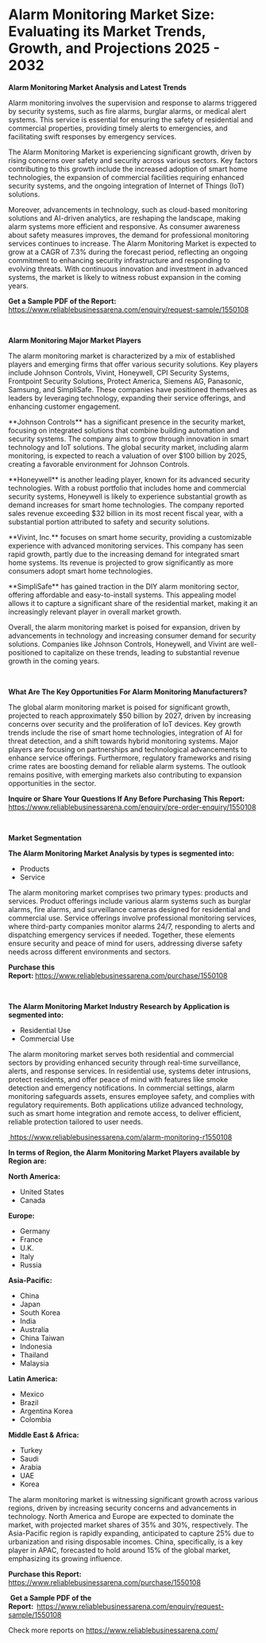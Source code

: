 <p><h1>Alarm Monitoring Market Size: Evaluating its Market Trends, Growth, and Projections 2025 - 2032</h1></p><p><strong>Alarm Monitoring Market Analysis and Latest Trends</strong></p>
<p><p>Alarm monitoring involves the supervision and response to alarms triggered by security systems, such as fire alarms, burglar alarms, or medical alert systems. This service is essential for ensuring the safety of residential and commercial properties, providing timely alerts to emergencies, and facilitating swift responses by emergency services.</p><p>The Alarm Monitoring Market is experiencing significant growth, driven by rising concerns over safety and security across various sectors. Key factors contributing to this growth include the increased adoption of smart home technologies, the expansion of commercial facilities requiring enhanced security systems, and the ongoing integration of Internet of Things (IoT) solutions.</p><p>Moreover, advancements in technology, such as cloud-based monitoring solutions and AI-driven analytics, are reshaping the landscape, making alarm systems more efficient and responsive. As consumer awareness about safety measures improves, the demand for professional monitoring services continues to increase. The Alarm Monitoring Market is expected to grow at a CAGR of 7.3% during the forecast period, reflecting an ongoing commitment to enhancing security infrastructure and responding to evolving threats. With continuous innovation and investment in advanced systems, the market is likely to witness robust expansion in the coming years.</p></p>
<p><strong>Get a Sample PDF of the Report:&nbsp;</strong> <a href="https://www.reliablebusinessarena.com/enquiry/request-sample/1550108?utm_campaign=2294&utm_medium=2&utm_source=Github&utm_content=ia&utm_term=09032025&utm_id=alarm-monitoring">https://www.reliablebusinessarena.com/enquiry/request-sample/1550108</a></p>
<p>&nbsp;</p>
<p><strong>Alarm Monitoring Major Market Players</strong></p>
<p><p>The alarm monitoring market is characterized by a mix of established players and emerging firms that offer various security solutions. Key players include Johnson Controls, Vivint, Honeywell, CPI Security Systems, Frontpoint Security Solutions, Protect America, Siemens AG, Panasonic, Samsung, and SimpliSafe. These companies have positioned themselves as leaders by leveraging technology, expanding their service offerings, and enhancing customer engagement.</p><p>**Johnson Controls** has a significant presence in the security market, focusing on integrated solutions that combine building automation and security systems. The company aims to grow through innovation in smart technology and IoT solutions. The global security market, including alarm monitoring, is expected to reach a valuation of over $100 billion by 2025, creating a favorable environment for Johnson Controls.</p><p>**Honeywell** is another leading player, known for its advanced security technologies. With a robust portfolio that includes home and commercial security systems, Honeywell is likely to experience substantial growth as demand increases for smart home technologies. The company reported sales revenue exceeding $32 billion in its most recent fiscal year, with a substantial portion attributed to safety and security solutions.</p><p>**Vivint, Inc.** focuses on smart home security, providing a customizable experience with advanced monitoring services. This company has seen rapid growth, partly due to the increasing demand for integrated smart home systems. Its revenue is projected to grow significantly as more consumers adopt smart home technologies.</p><p>**SimpliSafe** has gained traction in the DIY alarm monitoring sector, offering affordable and easy-to-install systems. This appealing model allows it to capture a significant share of the residential market, making it an increasingly relevant player in overall market growth.</p><p>Overall, the alarm monitoring market is poised for expansion, driven by advancements in technology and increasing consumer demand for security solutions. Companies like Johnson Controls, Honeywell, and Vivint are well-positioned to capitalize on these trends, leading to substantial revenue growth in the coming years.</p></p>
<p>&nbsp;</p>
<p><strong>What Are The Key Opportunities For Alarm Monitoring Manufacturers?</strong></p>
<p><p>The global alarm monitoring market is poised for significant growth, projected to reach approximately $50 billion by 2027, driven by increasing concerns over security and the proliferation of IoT devices. Key growth trends include the rise of smart home technologies, integration of AI for threat detection, and a shift towards hybrid monitoring systems. Major players are focusing on partnerships and technological advancements to enhance service offerings. Furthermore, regulatory frameworks and rising crime rates are boosting demand for reliable alarm systems. The outlook remains positive, with emerging markets also contributing to expansion opportunities in the sector.</p></p>
<p><strong>Inquire or Share Your Questions If Any Before Purchasing This Report:</strong> <a href="https://www.reliablebusinessarena.com/enquiry/pre-order-enquiry/1550108?utm_campaign=2294&utm_medium=2&utm_source=Github&utm_content=ia&utm_term=09032025&utm_id=alarm-monitoring">https://www.reliablebusinessarena.com/enquiry/pre-order-enquiry/1550108</a></p>
<p>&nbsp;</p>
<p><strong>Market Segmentation</strong></p>
<p><strong>The Alarm Monitoring Market Analysis by types is segmented into:</strong></p>
<p><ul><li>Products</li><li>Service</li></ul></p>
<p><p>The alarm monitoring market comprises two primary types: products and services. Product offerings include various alarm systems such as burglar alarms, fire alarms, and surveillance cameras designed for residential and commercial use. Service offerings involve professional monitoring services, where third-party companies monitor alarms 24/7, responding to alerts and dispatching emergency services if needed. Together, these elements ensure security and peace of mind for users, addressing diverse safety needs across different environments and sectors.</p></p>
<p><strong>Purchase this Report:&nbsp;</strong><a href="https://www.reliablebusinessarena.com/purchase/1550108?utm_campaign=2294&utm_medium=2&utm_source=Github&utm_content=ia&utm_term=09032025&utm_id=alarm-monitoring">https://www.reliablebusinessarena.com/purchase/1550108</a></p>
<p>&nbsp;</p>
<p><strong>The Alarm Monitoring Market Industry Research by Application is segmented into:</strong></p>
<p><ul><li>Residential Use</li><li>Commercial Use</li></ul></p>
<p><p>The alarm monitoring market serves both residential and commercial sectors by providing enhanced security through real-time surveillance, alerts, and response services. In residential use, systems deter intrusions, protect residents, and offer peace of mind with features like smoke detection and emergency notifications. In commercial settings, alarm monitoring safeguards assets, ensures employee safety, and complies with regulatory requirements. Both applications utilize advanced technology, such as smart home integration and remote access, to deliver efficient, reliable protection tailored to user needs.</p></p>
<p><a href="https://www.reliablebusinessarena.com/alarm-monitoring-r1550108?utm_campaign=2294&utm_medium=2&utm_source=Github&utm_content=ia&utm_term=09032025&utm_id=alarm-monitoring">&nbsp;https://www.reliablebusinessarena.com/alarm-monitoring-r1550108</a></p>
<p><strong>In terms of Region, the Alarm Monitoring Market Players available by Region are:</strong></p>
<p>
    <p> <strong> North America: </strong>
        <ul>
            <li>United States</li>
            <li>Canada</li>
        </ul>
        </p> 
    <p> <strong> Europe: </strong>
        <ul>
            <li>Germany</li>
            <li>France</li>
            <li>U.K.</li>
            <li>Italy</li>
            <li>Russia</li>
        </ul>
        </p> 
    <p> <strong> Asia-Pacific: </strong>
        <ul>
            <li>China</li>
            <li>Japan</li>
            <li>South Korea</li>
            <li>India</li>
            <li>Australia</li>
            <li>China Taiwan</li>
            <li>Indonesia</li>
            <li>Thailand</li>
            <li>Malaysia</li>
        </ul>
        </p> 
    <p> <strong> Latin America: </strong>
        <ul>
            <li>Mexico</li>
            <li>Brazil</li>
            <li>Argentina Korea</li>
            <li>Colombia</li>
        </ul>
        </p> 
    <p> <strong> Middle East & Africa: </strong>
        <ul>
            <li>Turkey</li>
            <li>Saudi</li>
            <li>Arabia</li>
            <li>UAE</li>
            <li>Korea</li>
        </ul>
    </p>
    </p>
<p><p>The alarm monitoring market is witnessing significant growth across various regions, driven by increasing security concerns and advancements in technology. North America and Europe are expected to dominate the market, with projected market shares of 35% and 30%, respectively. The Asia-Pacific region is rapidly expanding, anticipated to capture 25% due to urbanization and rising disposable incomes. China, specifically, is a key player in APAC, forecasted to hold around 15% of the global market, emphasizing its growing influence.</p></p>
<p><strong>Purchase this Report: </strong><a href="https://www.reliablebusinessarena.com/purchase/1550108?utm_campaign=2294&utm_medium=2&utm_source=Github&utm_content=ia&utm_term=09032025&utm_id=alarm-monitoring">https://www.reliablebusinessarena.com/purchase/1550108</a></p>
<p>&nbsp;<strong>Get a Sample PDF of the Report:&nbsp;&nbsp;</strong><a href="https://www.reliablebusinessarena.com/enquiry/request-sample/1550108?utm_campaign=2294&utm_medium=2&utm_source=Github&utm_content=ia&utm_term=09032025&utm_id=alarm-monitoring">https://www.reliablebusinessarena.com/enquiry/request-sample/1550108</a></p>
<p><strong></strong></p>
<p>Check more reports on <a href="https://www.reliablebusinessarena.com/?utm_campaign=2294&utm_medium=2&utm_source=Github&utm_content=ia&utm_term=09032025&utm_id=alarm-monitoring">https://www.reliablebusinessarena.com/</a></p>